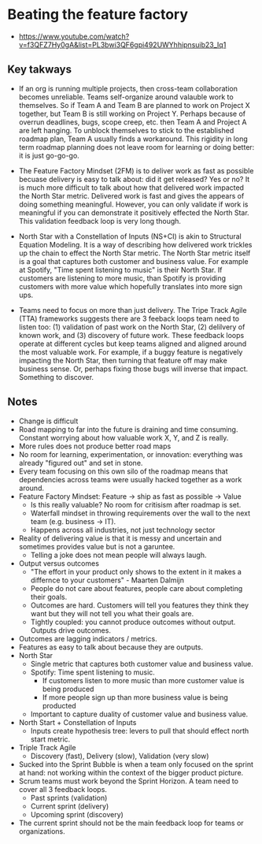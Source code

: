 # Beating the feature factory

* <https://www.youtube.com/watch?v=f3QFZ7Hy0gA&list=PL3bwi3QF6gpi492UWYhhipnsuib23_Iq1>

## Key takways

* If an org is running multiple projects, then cross-team collaboration becomes unreliable. Teams self-organize around valauble work to themselves. So if Team A and Team B are planned to work on Project X together, but Team B is still working on Project Y. Perhaps because of overrun deadlines, bugs, scope creep, etc. then Team A and Project A are left hanging. To unblock themselves to stick to the established roadmap plan, Team A usually finds a workaround. This rigidity in long term roadmap planning does not leave room for learning or doing better: it is just go-go-go.

* The Feature Factory Mindset (2FM) is to deliver work as fast as possible becuase delivery is easy to talk about: did it get released? Yes or no? It is much more difficult to talk about how that delivered work impacted the North Star metric. Delivered work is fast and gives the appears of doing something meaningful. However, you can only validate if work is meaningful if you can demonstrate it positively effected the North Star. This validation feedback loop is very long though.

* North Star with a Constellation of Inputs (NS+CI) is akin to Structural Equation Modeling. It is a way of describing how delivered work trickles up the chain to effect the North Star metric. The North Star metric itself is a goal that captures both customer and business value. For example at Spotify, "Time spent listening to music" is their North Star. If customers are listening to more music, than Spotify is providing customers with more value which hopefully translates into more sign ups.

* Teams need to focus on more than just delivery. The Tripe Track Agile (TTA) frameworks suggests there are 3 feeback loops team need to listen too: (1) validation of past work on the North Star, (2) delilvery of known work, and (3) discovery of future work. These feedback loops operate at different cycles but keep teams aligned and aligned around the most valuable work. For example, if a buggy feature is negatively impacting the North Star, then turning that feature off may make business sense. Or, perhaps fixing those bugs will inverse that impact. Something to discover.

## Notes

* Change is difficult
* Road mapping to far into the future is draining and time consuming. Constant worrying about how valuable work X, Y, and Z is really.
* More rules does not produce better road maps
* No room for learning, experimentation, or innovation: everything was already "figured out" and set in stone.
* Every team focusing on this own silo of the roadmap means that dependencies across teams were usually hacked together as a work around.
* Feature Factory Mindset: Feature -> ship as fast as possible -> Value
  * Is this really valuable? No room for critisism after roadmap is set.
  * Waterfall mindset in throwing requirements over the wall to the next team (e.g. business -> IT).
  * Happens across all industries, not just technology sector
* Reality of delivering value is that it is messy and uncertain and sometimes provides value but is not a garuntee.
  * Telling a joke does not mean people will always laugh.
* Output versus outcomes
  * "The effort in your product only shows to the extent in it makes a differnce to your customers" - Maarten Dalmijn
  * People do not care about features, people care about completing their goals.
  * Outcomes are hard. Customers will tell you features they think they want but they will not tell you what their goals are.
  * Tightly coupled: you cannot produce outcomes without output. Outputs drive outcomes.
* Outcomes are lagging indicators / metrics.
* Features as easy to talk about because they are outputs.
* North Star
  * Single metric that captures both customer value and business value.
  * Spotify: Time spent listening to music.
    * If customers listen to more music than more customer value is being produced
    * If more people sign up than more business value is being producted
  * Important to capture duality of customer value and business value.
* North Start + Constellation of Inputs
  * Inputs create hypothesis tree: levers to pull that should effect north start metric.
* Triple Track Agile
  * Discovery (fast), Delivery (slow), Validation (very slow)
* Sucked into the Sprint Bubble is when a team only focused on the sprint at hand: not working within the context of the bigger product picture.
* Scrum teams must work beyond the Sprint Horizon. A team need to cover all 3 feedback loops.
  * Past sprints (validation)
  * Current sprint (delivery)
  * Upcoming sprint (discovery)
* The current sprint should not be the main feedback loop for teams or organizations.
